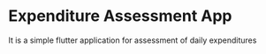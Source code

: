 # Expenditure Assessment App

It is a simple flutter application for assessment of daily expenditures
